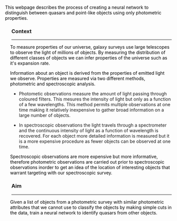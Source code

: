 <p style="color:black;margin-left: -20px;">This webpage describes the process of creating a neural network to distinguish between quasars and point-like objects using only photometric properties.</p>

### Context
***

<p style="color:black;margin-left: -4px;">To measure properties of our universe, galaxy surveys use large telescopes to observe the light of millions of objects. By measuring the distribution of different classes of objects we can infer properties of the universe such as it's expansion rate.</p>

<p style="color:black;margin-left: -4px;">Information about an object is derived from the properties of emitted light we observe. Properties are measured via two different methods, photometric and spectroscopic analysis. </p>

+ Photometic observations measure the amount of light passing through coloured filters. This mesures the intensity of light but only as a function of a few wavelengths. This method permits multiple observations at one time making it relatively inexpensive to gather broad information on a large number of objects. 

+ In spectroscopic observations the light travels through a spectrometer and the continuous intensity of light as a function of wavelength is recovered. For each object more detailed information is measured but it is a more expensive procedure as fewer objects can be observed at one time.

<p style="color:black;margin-left: -4px;">Spectroscopic observations are more expensive but more informative, therefore photometric observations are carried out prior to spectroscopic observations inorder to get an idea of the location of interesting objects that warrant targeting with our spectroscopic survey. </p>


### Aim 
***

<p style="color:black;margin-left: -4px;">
Given a list of objects from a photometric survey with similar photometric attributes that we cannot use to classify the objects by making simple cuts in the data, train a neural network to identify quasars from other objects. </p>


